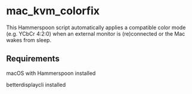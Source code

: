 # mac_kvm_colorfix
This Hammerspoon script automatically applies a compatible color mode (e.g. YCbCr 4:2:0) when an external monitor is (re)connected or the Mac wakes from sleep.

## Requirements
macOS with Hammerspoon installed

betterdisplaycli installed